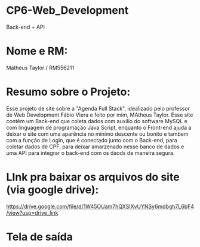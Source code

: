 # CP6-Web_Development
Back-end + API

# Nome e RM:
Matheus Taylor / RM556211

# Resumo sobre o Projeto:
Esse projeto de site sobre a "Agenda Full Stack", idealizado pelo professor de Web Development Fábio Viera e feito por mim, MAtheus Taylor. Esse site contêm um Back-end que coleta dados com auxilio do software MySQL e com linguagem de programação Java Script, enquanto o Front-end ajuda a deixar o site com uma aparência no minimo descente ou bonito e tambem com a função de Login, que é conectado junto com o Back-end, para coletar dados de CPF, para deixar amarzenado nesse banco de dados e uma API para integrar o back-end com os daods de maneira segura.

# LInk pra baixar os arquivos do site (via google drive):
https://drive.google.com/file/d/1W45OUam7hQXSIXvUYNSy6mdbgh7L6bF4/view?usp=drive_link

# Tela de saída

